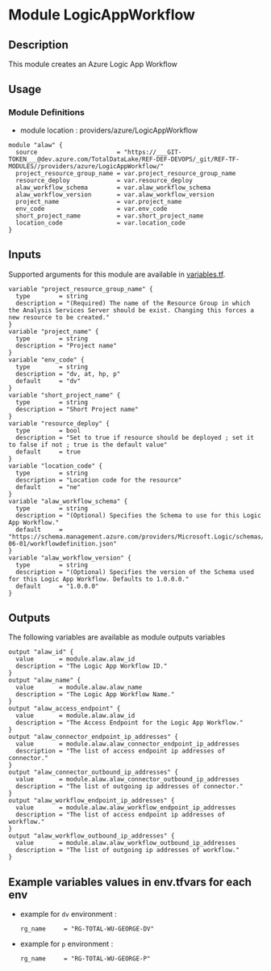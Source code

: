 # Module LogicAppWorkflow

## Description

This module creates an Azure Logic App Workflow

## Usage

### Module Definitions

- module location : providers/azure/LogicAppWorkflow

```hcl
module "alaw" {
  source                      = "https://___GIT-TOKEN___@dev.azure.com/TotalDataLake/REF-DEF-DEVOPS/_git/REF-TF-MODULES//providers/azure/LogicAppWorkflow/"
  project_resource_group_name = var.project_resource_group_name
  resource_deploy             = var.resource_deploy
  alaw_workflow_schema        = var.alaw_workflow_schema
  alaw_workflow_version       = var.alaw_workflow_version
  project_name                = var.project_name
  env_code                    = var.env_code
  short_project_name          = var.short_project_name
  location_code               = var.location_code
}
```

## Inputs

Supported arguments for this module are available in [variables.tf](variables.tf).

```hcl
variable "project_resource_group_name" {
  type        = string
  description = "(Required) The name of the Resource Group in which the Analysis Services Server should be exist. Changing this forces a new resource to be created."
}
variable "project_name" {
  type        = string
  description = "Project name"
}
variable "env_code" {
  type        = string
  description = "dv, at, hp, p"
  default     = "dv"
}
variable "short_project_name" {
  type        = string
  description = "Short Project name"
}
variable "resource_deploy" {
  type        = bool
  description = "Set to true if resource should be deployed ; set it to false if not ; true is the default value"
  default     = true
}
variable "location_code" {
  type        = string
  description = "Location code for the resource"
  default     = "ne"
}
variable "alaw_workflow_schema" {
  type        = string
  description = "(Optional) Specifies the Schema to use for this Logic App Workflow."
  default     = "https://schema.management.azure.com/providers/Microsoft.Logic/schemas/2016-06-01/workflowdefinition.json"
}
variable "alaw_workflow_version" {
  type        = string
  description = "(Optional) Specifies the version of the Schema used for this Logic App Workflow. Defaults to 1.0.0.0."
  default     = "1.0.0.0"
}
```

## Outputs

The following variables are available as module outputs variables

```hcl
output "alaw_id" {
  value       = module.alaw.alaw_id
  description = "The Logic App Workflow ID."
}
output "alaw_name" {
  value       = module.alaw.alaw_name
  description = "The Logic App Workflow Name."
}
output "alaw_access_endpoint" {
  value       = module.alaw.alaw_id
  description = "The Access Endpoint for the Logic App Workflow."
}
output "alaw_connector_endpoint_ip_addresses" {
  value       = module.alaw.alaw_connector_endpoint_ip_addresses
  description = "The list of access endpoint ip addresses of connector."
}
output "alaw_connector_outbound_ip_addresses" {
  value       = module.alaw.alaw_connector_outbound_ip_addresses
  description = "The list of outgoing ip addresses of connector."
}
output "alaw_workflow_endpoint_ip_addresses" {
  value       = module.alaw.alaw_workflow_endpoint_ip_addresses
  description = "The list of access endpoint ip addresses of workflow."
}
output "alaw_workflow_outbound_ip_addresses" {
  value       = module.alaw.alaw_workflow_outbound_ip_addresses
  description = "The list of outgoing ip addresses of workflow."
}
```

## Example variables values in env.tfvars for each env

- example for `dv` environment :
  ```hcl
  rg_name     = "RG-TOTAL-WU-GEORGE-DV"
  ```
- example for `p` environment :
  ```hcl
  rg_name     = "RG-TOTAL-WU-GEORGE-P"
  ```
